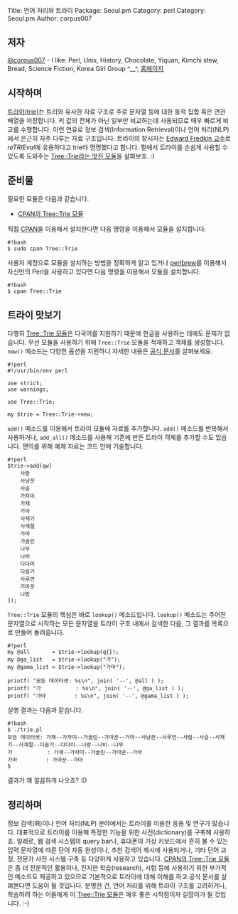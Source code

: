 Title:    언어 처리와 트라이
Package:  Seoul.pm
Category: perl
Category: Seoul.pm
Author:   corpus007

저자
-----

[@corpus007][twitter-corpus007] - I like:
Perl, Unix, History, Chocolate, Yiquan, Kimchi stew, Bread, Science Fiction, Korea Girl Group ^__^,
[홈페이지][home-corpus007]


시작하며
---------

[트라이(trie)][wiki-trie]는 트리와 유사한 자료 구조로
주로 문자열 등에 대한 동적 집합 혹은 연관 배열을 저장합니다.
키 값의 전체가 아닌 일부만 비교하는데 사용되므로 매우 빠르게 비교를 수행합니다.
이런 연유로 정보 검색(Information Retrieval)이나 언어 처리(NLP)에서
은근히 자주 다루는 자료 구조입니다.
트라이의 창시자는 [Edward Fredkin 교수][wiki-fredkin]로
*reTRIEval*에 유용하다고 trie라 명명했다고 합니다.
펄에서 트라이를 손쉽게 사용할 수 있도록 도와주는
[Tree::Trie라는 멋진 모듈][cpan-tree-trie]을 살펴보죠. :)


준비물
-------

필요한 모듈은 다음과 같습니다.

- [CPAN의 Tree::Trie 모듈][cpan-tree-trie]

직접 [CPAN][cpan]을 이용해서 설치한다면 다음 명령을 이용해서 모듈을 설치합니다.

    #!bash
    $ sudo cpan Tree::Trie

사용자 계정으로 모듈을 설치하는 방법을 정확하게 알고 있거나
[perlbrew][home-perlbrew]를 이용해서 자신만의 Perl을 사용하고 있다면
다음 명령을 이용해서 모듈을 설치합니다.

    #!bash
    $ cpan Tree::Trie


트라이 맛보기
--------------

다행히 [Tree::Trie 모듈][cpan-tree-trie]은 다국어를 지원하기 때문에
한글을 사용하는 데에도 문제가 없습니다.
우선 모듈을 사용하기 위해 `Tree::Trie` 모듈을 적재하고 객체를 생성합니다.
`new()` 메소드는 다양한 옵션을 지원하니 자세한 내용은 [공식 문서][cpan-tree-trie]를 살펴보세요.

    #!perl
    #!/usr/bin/env perl

    use strict;
    use warnings;

    use Tree::Trie;

    my $trie = Tree::Trie->new;

`add()` 메소드를 이용해서 트라이 모듈에 자료를 추가합니다.
`add()` 메소드를 반복해서 사용하거나,
`add_all()` 메소드를 사용해 기존에 만든 트라이 객체를 추가할 수도 있습니다.
편의를 위해 예제 자료는 코드 안에 기술합니다.

    #!perl
    $trie->add(qw[
        사람
        사냥꾼
        사슴
        가자미
        가재
        가마
        사재기
        사계절
        가마
        가솔린
        나무
        나비
        다다미
        다슬기
        사루만
        가마꾼
        나방
    ]);

`Tree::Trie` 모듈의 핵심은 바로 `lookup()` 메소드입니다.
`lookup()` 메소드는 주어진 문자열으로 시작하는 모든 문자열을
트라이 구조 내에서 검색한 다음, 그 결과를 목록으로 만들어 돌려줍니다.

    #!perl
    my @all       = $trie->lookup(q{});
    my @ga_list   = $trie->lookup("가");
    my @gama_list = $trie->lookup("가마");

    printf( "모든 데이터셋: %s\n", join( '--', @all ) );
    printf( "가           : %s\n", join( '--', @ga_list ) );
    printf( "가마         : %s\n", join( '--', @gama_list ) );

실행 결과는 다음과 같습니다.

    #!bash
    $ ./trie.pl 
    모든 데이터셋: 가재--가자미--가솔린--가마꾼--가마--사냥꾼--사루만--사람--사슴--사재기--사계절--다슬기--다다미--나방--나비--나무
    가           : 가재--가자미--가솔린--가마꾼--가마
    가마         : 가마꾼--가마
    $

결과가 꽤 깔끔하게 나오죠? :D


정리하며
---------

정보 검색(IR)이나 언어 처리(NLP) 분야에서는 트라이를 이용한 응용 및 연구가 많습니다.
대표적으로 트라이를 이용해 특정한 기능을 위한 사전(dictionary)를 구축해 사용하죠.
일례로, 웹 검색 시스템의 query bar나, 휴대폰의 가상 키보드에서 흔히 볼 수 있는
입력 문자열에 따른 단어 자동 완성이나, 추천 검색어 제시에 사용되거나,
기타 단어 교정, 전문가 사전 시스템 구축 등 다양하게 사용하고 있습니다.
[CPAN의 Tree::Trie 모듈][cpan-tree-trie]은 좀 더 전문적인 활용이나,
진지한 학습(research), 시험 등에 사용하기 위한 부가적인 메소드도 제공하고 있으므로
기본적으로 트라이에 대해 이해를 하고 공식 문서를 살펴본다면 도움이 될 것입니다.
분명한 건, 언어 처리를 위해 트라이 구조를 고려하거나, 학습하려 하는 이들에게
이 [Tree::Trie 모듈][cpan-tree-trie]은 매우 좋은 시작점이자 길잡이가 될 것입니다. :-)
 

[cpan-tree-trie]:       https://metacpan.org/module/Tree::Trie
[cpan]:                 http://www.cpan.org/
[home-corpus007]:       http://corpus.egloos.com/
[home-perlbrew]:        http://perlbrew.pl/
[twitter-corpus007]:    https://twitter.com/corpus007
[wiki-fredkin]:         http://en.wikipedia.org/wiki/Edward_Fredkin
[wiki-trie]:            http://en.wikipedia.org/wiki/Trie
